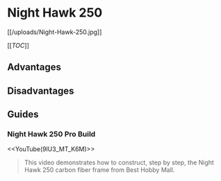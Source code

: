 # Night Hawk 250

[[/uploads/Night-Hawk-250.jpg]]

[[_TOC_]]

## Advantages

## Disadvantages

## Guides

### Night Hawk 250 Pro Build

<<YouTube(9lU3_MT_K6M)>>

> This video demonstrates how to construct, step by step, the Night Hawk 250 carbon fiber frame from Best Hobby Mall.


